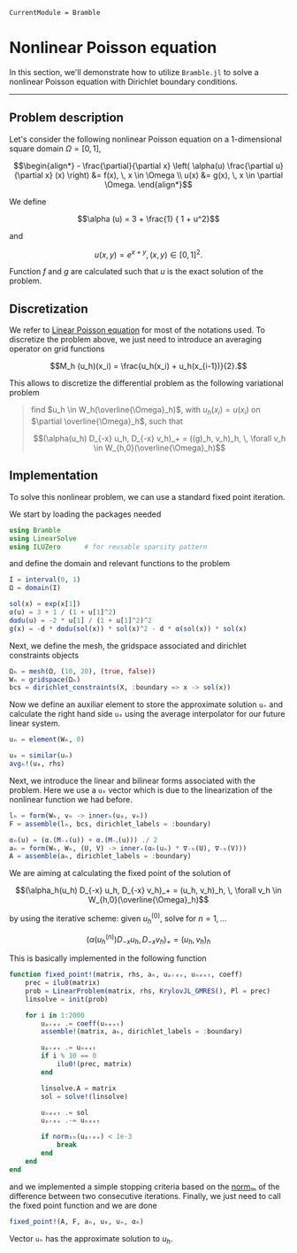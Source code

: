 ```@meta
CurrentModule = Bramble
```

# Nonlinear Poisson equation

In this section, we'll demonstrate how to utilize `Bramble.jl` to solve a nonlinear Poisson equation with Dirichlet boundary conditions.

---

## Problem description

Let's consider the following nonlinear Poisson equation on a $1$-dimensional square domain $\Omega = [0,1]$,

```math
\begin{align*}
- \frac{\partial}{\partial x} \left( \alpha(u) \frac{\partial u}{\partial x} (x) \right) &= f(x), \, x \in \Omega \\
u(x) &= g(x), \, x \in \partial \Omega.
\end{align*}
```

We define

```math
\alpha (u) = 3 + \frac{1} { 1 + u^2}
```

and

```math
u(x,y) = e^{x + y}, \, (x,y) \in [0,1]^2.
```

Function $f$ and $g$ are calculated such that $u$ is the exact solution of the problem.

## Discretization

We refer to [Linear Poisson equation](@ref) for most of the notations used. To discretize the problem above, we just need to introduce an averaging operator on grid functions

```math
M_h (u_h)(x_i) = \frac{u_h(x_i) + u_h(x_{i-1})}{2}.
```

This allows to discretize the differential problem as the following variational problem

> find $u_h \in W_h(\overline{\Omega}_h)$, with $u_h(x_i) = u(x_i)$ on $\partial \overline{\Omega}_h$, such that
>
> ```math
> (\alpha(u_h) D_{-x} u_h, D_{-x} v_h)_+ = ((g)_h, v_h)_h, \, \forall v_h  \in W_{h,0}(\overline{\Omega}_h)
> ```

## Implementation

To solve this nonlinear problem, we can use a standard fixed point iteration.

We start by loading the packages needed

```julia
using Bramble
using LinearSolve
using ILUZero      # for reusable sparsity pattern
```

and define the domain and relevant functions to the problem

```julia
I = interval(0, 1)
Ω = domain(I)

sol(x) = exp(x[1])
α(u) = 3 + 1 / (1 + u[1]^2)
dαdu(u) = -2 * u[1] / (1 + u[1]^2)^2
g(x) = -d * dαdu(sol(x)) * sol(x)^2 - d * α(sol(x)) * sol(x)
```

Next, we define the mesh, the gridspace associated and dirichlet constraints objects

```julia
Ωₕ = mesh(Ω, (10, 20), (true, false))
Wₕ = gridspace(Ωₕ)
bcs = dirichlet_constraints(X, :boundary => x -> sol(x))
```

Now we define an auxiliar element to store the approximate solution `uₙ` and calculate the right hand side `u₀` using the average interpolator for our future linear system.

```julia
uₙ = element(Wₕ, 0)

u₀ = similar(uₙ)
avgₕ!(u₀, rhs)
```

Next, we introduce the linear and bilinear forms associated with the problem. Here we use a `u₀` vector which is due to the linearization of the nonlinear function we had before.

```julia
lₕ = form(Wₕ, vₕ -> innerₕ(u₀, vₕ))
F = assemble(lₕ, bcs, dirichlet_labels = :boundary)

αₕ(u) = (α.(M₋ₓ(u)) + α.(M₋ᵧ(u))) ./ 2
aₕ = form(Wₕ, Wₕ, (U, V) -> inner₊(αₕ(uₙ) * ∇₋ₕ(U), ∇₋ₕ(V)))
A = assemble(aₕ, dirichlet_labels = :boundary)
```

We are aiming at calculating the fixed point of the solution of

```math
(\alpha_h(u_h) D_{-x} u_h, D_{-x} v_h)_+ = (u_h, v_h)_h, \, \forall v_h  \in W_{h,0}(\overline{\Omega}_h)
```

by using the iterative scheme: given $u_h^{(0)}$, solve for $n=1,\dots$

```math
\left(\alpha(u_{h}^{(n)}) D_{-x} u_h, D_{-x} v_h \right)_+ = (u_h, v_h)_h
```

This is basically implemented in the following function

```julia
function fixed_point!(matrix, rhs, aₕ, uₚᵣₑᵥ, uₙₑₓₜ, coeff)
	prec = ilu0(matrix)
	prob = LinearProblem(matrix, rhs, KrylovJL_GMRES(), Pl = prec)
	linsolve = init(prob)

	for i in 1:2000
		uₚᵣₑᵥ .= coeff(uₙₑₓₜ)
		assemble!(matrix, aₕ, dirichlet_labels = :boundary)

		uₚᵣₑᵥ .= uₙₑₓₜ
		if i % 10 == 0
			ilu0!(prec, matrix)
		end

		linsolve.A = matrix
		sol = solve!(linsolve)

		uₙₑₓₜ .= sol
		uₚᵣₑᵥ .-= uₙₑₓₜ

		if norm₁ₕ(uₚᵣₑᵥ) < 1e-3
			break
		end
	end
end
```

and we implemented a simple stopping criteria based on the [norm₁ₕ](@ref) of the difference between two consecutive iterations. Finally, we just need to call the fixed point function and we are done

```julia
fixed_point!(A, F, aₕ, u₀, uₙ, αₕ)
```

Vector `uₙ` has the approximate solution to $u_h$.
